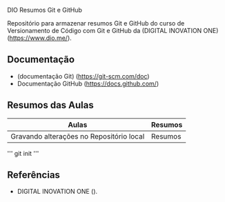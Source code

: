  DIO Resumos Git e GitHub

Repositório para armazenar resumos Git e GitHub do curso de Versionamento de Código com Git e GitHub da (DIGITAL INOVATION ONE) (https://www.dio.me/).

## Documentação
- (documentação Git) (https://git-scm.com/doc)
- Documentação GitHub (https://docs.github.com/)

## Resumos das Aulas

| Aulas | Resumos |
|---------|-----------|
|Gravando alterações no Repositório local | Resumos |

'''
git init
'''

## Referências
- DIGITAL INOVATION ONE ().